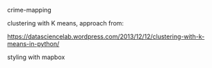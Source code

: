  crime-mapping
 
 clustering with K means, approach from:
 
 https://datasciencelab.wordpress.com/2013/12/12/clustering-with-k-means-in-python/
 
 styling with mapbox 
